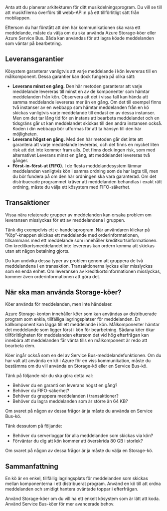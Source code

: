 Anta att du planerar arkitekturen för ditt musikdelningsprogram. Du vill se till att musikfilerna överförs till webb-API:n på ett tillförlitligt sätt från mobilappen.

Eftersom du har förstått att den här kommunikationen ska vara ett meddelande, måste du välja om du ska använda Azure Storage-köer eller Azure Service Bus. Båda kan användas för att lagra köade meddelanden som väntar på bearbetning.

## <a name="delivery-guarantees"></a>Leveransgarantier

Kösystem garanterar vanligtvis att varje meddelande i kön levereras till en målkomponent. Dessa garantier kan dock fungera på olika sätt:

- **Leverans minst en gång.** Den här metoden garanterar att varje meddelande levereras till minst en av de komponenter som hämtar meddelanden från kön. Observera att det i vissa fall kan hända att samma meddelande levereras mer än en gång. Om det till exempel finns två instanser av en webbapp som hämtar meddelanden från en kö skickas vanligtvis varje meddelande till endast en av dessa instanser. Men om det tar lång tid för en instans att bearbeta meddelandet och en tidsgräns går ut kan meddelandet skickas till den andra instansen också. Koden i din webbapp bör utformas för att ta hänsyn till den här möjligheten.
- **Leverans högst en gång.** Med den här metoden går det inte att garantera att varje meddelande levereras, och det finns en mycket liten risk att det inte kommer fram alls. Det finns dock ingen risk, som med alternativet Leverans minst en gång, att meddelandet levereras två gånger.
- **Först-in-först-ut (FIFO).** I de flesta meddelandesystem lämnar meddelanden vanligtvis kön i samma ordning som de har lagts till, men du bör fundera på om den här ordningen ska vara garanterad. Om det distribuerade programmet kräver att meddelanden behandlas i exakt rätt ordning, måste du välja ett kösystem med FIFO-säkerhet.

## <a name="transactions"></a>Transaktioner

Vissa nära relaterade grupper av meddelanden kan orsaka problem om leveransen misslyckas för ett av meddelandena i gruppen.

Tänk dig exempelvis ett e-handelsprogram. När användaren klickar på ”Köp”-knappen skickas ett meddelande med orderinformationen, tillsammans med ett meddelande som innehåller kreditkortsinformationen. Om kreditkortsmeddelandet inte levereras kan ordern komma att skickas utan att någon betalning gjorts.

Du kan undvika dessa typer av problem genom att gruppera de två meddelandena i en transaktion. Transaktionerna lyckas eller misslyckas som en enda enhet. Om leveransen av kreditkortsinformationen misslyckas, kommer även orderinformationen att göra det.

## <a name="when-to-use-storage-queues"></a>När ska man använda Storage-köer?

Köer används för meddelanden, men inte händelser.

Azure Storage-konton innehåller köer som kan användas av distribuerade program som enkla, tillfälliga lagringsplatser för meddelanden. En källkomponent kan lägga till ett meddelande i kön. Målkomponenter hämtar det meddelande som ligger först i kön för bearbetning. Sådana köer ökar tillförlitligheten för meddelanden eftersom det vid hög efterfrågan kan innebära att meddelanden får vänta tills en målkomponent är redo att bearbeta dem.

Köer ingår också som en del av Service Bus-meddelandefunktionen. Om du har valt att använda en kö i Azure för en viss kommunikation, måste du bestämma om du vill använda en Storage-kö eller en Service Bus-kö.

Tänk på följande när du ska göra detta val:

- Behöver du en garanti om leverans högst en gång?
- Behöver du FIFO-säkerhet?
- Behöver du gruppera meddelanden i transaktioner?
- Behöver du lagra meddelanden som är större än 64 KB?

Om svaret på någon av dessa frågor är ja måste du använda en Service Bus-kö.

Tänk dessutom på följande:

- Behöver du serverloggar för alla meddelanden som skickas via kön?
- Förväntar du dig att kön kommer att överskrida 80 GB i storlek?

Om svaret på någon av dessa frågor är ja måste du välja en Storage-kö.

## <a name="summary"></a>Sammanfattning

En kö är en enkel, tillfällig lagringsplats för meddelanden som skickas mellan komponenterna i ett distribuerat program. Använd en kö till att ordna meddelanden och smidigt hantera oväntade toppar i efterfrågan.

Använd Storage-köer om du vill ha ett enkelt kösystem som är lätt att koda. Använd Service Bus-köer för mer avancerade behov.